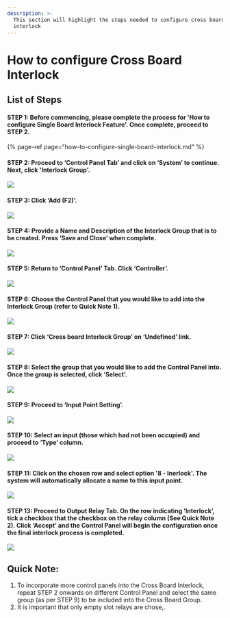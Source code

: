 ```yaml
---
description: >-
  This section will highlight the steps needed to configure cross board
  interlock
---
```


# How to configure Cross Board Interlock

## List of Steps

#### STEP 1: Before commencing, please complete the process for 'How to configure Single Board Interlock Feature'. Once complete, proceed to STEP 2.

{% page-ref page="how-to-configure-single-board-interlock.md" %}



#### STEP 2: Proceed to ‘Control Panel Tab’ and click on ‘System’ to continue. Next, click 'Interlock Group'.

![](../.gitbook/assets/untitled1%20%2810%29.png)



#### STEP 3: Click ‘Add \(F2\)’.

![](../.gitbook/assets/untitled2%20%285%29.png)



#### STEP 4: Provide a Name and Description of the Interlock Group that is to be created. Press ‘Save and Close’ when complete.

![](../.gitbook/assets/untitled3.png)



#### STEP 5: Return to ‘Control Panel’ Tab. Click ‘Controller’.

![](../.gitbook/assets/untitled4%20%283%29.png)



#### STEP 6: Choose the Control Panel that you would like to add into the Interlock Group \(refer to Quick Note 1\).

![](../.gitbook/assets/untitled5%20%288%29.png)



#### STEP 7: Click ‘Cross board Interlock Group’ on ‘Undefined’ link.

![](../.gitbook/assets/untitled6%20%288%29.png)



#### STEP 8: Select the group that you would like to add the Control Panel into. Once the group is selected, click ‘Select’.

![](../.gitbook/assets/untitled7.png)



#### STEP 9: Proceed to ‘Input Point Setting’.

![](../.gitbook/assets/untitled8.png)



#### STEP 10: Select an input \(those which had not been occupied\) and proceed to ‘Type’ column.

![](../.gitbook/assets/untitled9.png)



#### STEP 11: Click on the chosen row and select option '8 - Inerlock'. The system will automatically allocate a name to this input point.

![](../.gitbook/assets/untitled10%20%281%29.png)



#### STEP 13: Proceed to Output Relay Tab. On the row indicating ‘Interlock’, tick a checkbox that the checkbox on the relay column \(See Quick Note 2\). Click ‘Accept’ and the Control Panel will begin the configuration once the final interlock process is completed.

![](../.gitbook/assets/untitled11%20%282%29.png)

## Quick Note: 

1. To incorporate more control panels into the Cross Board Interlock, repeat STEP 2 onwards on different Control Panel and select the same group \(as per STEP 9\) to be included into the Cross Board Group.
2. It is important that only empty slot relays are chose,.



